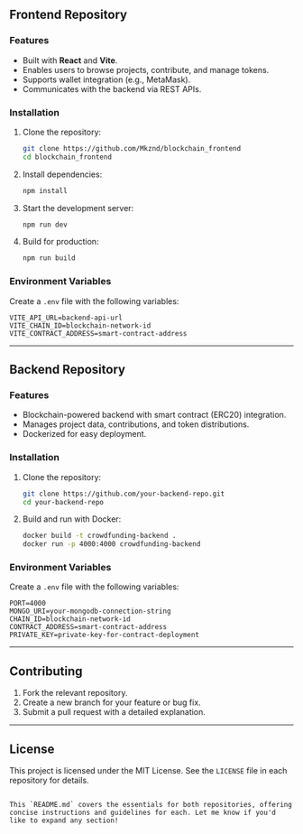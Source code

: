 ## Frontend Repository

### Features
- Built with **React** and **Vite**.
- Enables users to browse projects, contribute, and manage tokens.
- Supports wallet integration (e.g., MetaMask).
- Communicates with the backend via REST APIs.

### Installation
1. Clone the repository:
   ```bash
   git clone https://github.com/Mkznd/blockchain_frontend
   cd blockchain_frontend
   ```
2. Install dependencies:
   ```bash
   npm install
   ```
3. Start the development server:
   ```bash
   npm run dev
   ```
4. Build for production:
   ```bash
   npm run build
   ```

### Environment Variables
Create a `.env` file with the following variables:
```plaintext
VITE_API_URL=backend-api-url
VITE_CHAIN_ID=blockchain-network-id
VITE_CONTRACT_ADDRESS=smart-contract-address
```

---

## Backend Repository

### Features
- Blockchain-powered backend with smart contract (ERC20) integration.
- Manages project data, contributions, and token distributions.
- Dockerized for easy deployment.

### Installation
1. Clone the repository:
   ```bash
   git clone https://github.com/your-backend-repo.git
   cd your-backend-repo
   ```
2. Build and run with Docker:
   ```bash
   docker build -t crowdfunding-backend .
   docker run -p 4000:4000 crowdfunding-backend
   ```

### Environment Variables
Create a `.env` file with the following variables:
```plaintext
PORT=4000
MONGO_URI=your-mongodb-connection-string
CHAIN_ID=blockchain-network-id
CONTRACT_ADDRESS=smart-contract-address
PRIVATE_KEY=private-key-for-contract-deployment
```

---

## Contributing
1. Fork the relevant repository.
2. Create a new branch for your feature or bug fix.
3. Submit a pull request with a detailed explanation.

---

## License
This project is licensed under the MIT License. See the `LICENSE` file in each repository for details.
``` 

This `README.md` covers the essentials for both repositories, offering concise instructions and guidelines for each. Let me know if you'd like to expand any section!
